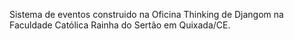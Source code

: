 Sistema de eventos construido na Oficina Thinking de Djangom na Faculdade Católica Rainha do Sertão em Quixada/CE.

